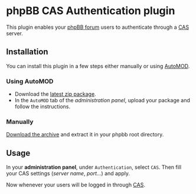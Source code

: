 phpBB CAS Authentication plugin
===============================
This plugin enables your [phpBB forum][phpBB] users to authenticate through a [CAS][CAS] server.

Installation
------------

You can install this plugin in a few steps either manually or using [AutoMOD][AutoMOD].

### Using AutoMOD

* Download the [latest zip package][latest].
* In the ``AutoMOD`` tab of the *administration panel*, upload your package and follow the instructions.

### Manually

[Download the archive][latest] and extract it in your phpbb root directory.

Usage
-----

In your **administration panel**, under ``Authentication``, select ``CAS``.
Then fill your CAS settings (*server name*, *port*...) and apply.

Now whenever your users will be logged in through [CAS][CAS].



  [phpBB]: http//www.phpbb.com/
  [CAS]: http://www.jasig.org/cas
  [AutoMOD]: http://www.phpbb.com/mods/automod/
  [latest]: https://github.com/anelis/phpbb-cas/zipball/master